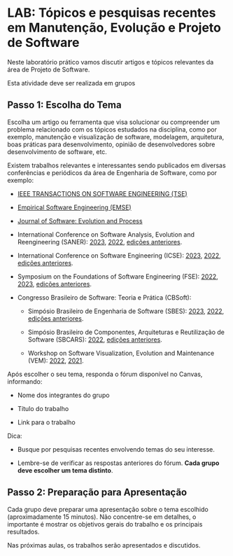 # LAB: Tópicos e pesquisas recentes em Manutenção, Evolução e Projeto de Software

Neste laboratório prático vamos discutir artigos e tópicos relevantes da área de Projeto de Software.

Esta atividade deve ser realizada em grupos

## Passo 1: Escolha do Tema

Escolha um artigo ou ferramenta que visa solucionar ou compreender um problema relacionado com os tópicos estudados na disciplina, como por exemplo, manutenção e visualização de software, modelagem, arquitetura, boas práticas para desenvolvimento, opinião de desenvolvedores sobre desenvolvimento de software, etc. 

Existem trabalhos relevantes e interessantes sendo publicados em diversas conferências e periódicos da área de Engenharia de Software, como por exemplo:

* [IEEE TRANSACTIONS ON SOFTWARE ENGINEERING (TSE)](https://ieeexplore.ieee.org/xpl/RecentIssue.jsp?punumber=32)

* [Empirical Software Engineering (EMSE)](https://www.springer.com/journal/10664)

* [Journal of Software: Evolution and Process](https://onlinelibrary.wiley.com/journal/20477481)

* International Conference on Software Analysis, Evolution and Reengineering (SANER): [2023](https://saner2023.must.edu.mo/), [2022](https://saner2022.uom.gr/), [edições anteriores](https://ieeexplore.ieee.org/xpl/conhome/1831544/all-proceedings).

* International Conference on Software Engineering (ICSE): [2023](https://conf.researchr.org/home/icse-2023), [2022](https://conf.researchr.org/home/icse-2022), [edições anteriores](https://ieeexplore.ieee.org/xpl/conhome/1000691/all-proceedings).

* Symposium on the Foundations of Software Engineering (FSE): [2022](https://2022.esec-fse.org/), [2023](https://conf.researchr.org/home/fse-2023), [edições anteriores](https://dl.acm.org/conference/fse).

* Congresso Brasileiro de Software: Teoria e Prática (CBSoft):

  * Simpósio Brasileiro de Engenharia de Software (SBES): [2023](https://cbsoft2023.ufms.br/sbes/pesquisa), [2022](https://cbsoft2022.facom.ufu.br/artigos.php?evento=sbes-pesquisa), [edições anteriores](https://sol.sbc.org.br/index.php/sbes/issue/archive).

  * Simpósio Brasileiro de Componentes, Arquiteturas e Reutilização de Software (SBCARS): [2022](https://cbsoft2022.facom.ufu.br/artigos.php?evento=sbcars), [edições anteriores](https://sol.sbc.org.br/index.php/sbcars/issue/archive).

  * Workshop on Software Visualization, Evolution and Maintenance (VEM): [2022](https://vemworkshop.github.io/vem2022/), [2021](https://vemworkshop.github.io/vem2021/).


Após escolher o seu tema, responda o fórum disponível no Canvas, informando:

* Nome dos integrantes do grupo

* Título do trabalho

* Link para o trabalho

Dica: 

* Busque por pesquisas recentes envolvendo temas do seu interesse.

* Lembre-se de verificar as respostas anteriores do fórum. **Cada grupo deve escolher um tema distinto**.

## Passo 2: Preparação para Apresentação

Cada grupo deve preparar uma apresentação sobre o tema escolhido (aproximadamente 15 minutos). Não concentre-se em detalhes, o importante é mostrar os objetivos gerais do trabalho e os principais resultados.

Nas próximas aulas, os trabalhos serão apresentados e discutidos.
